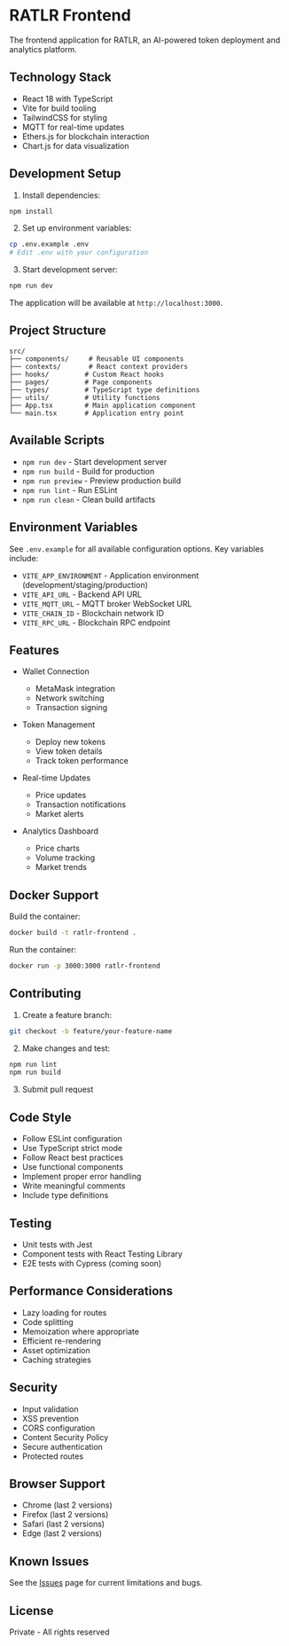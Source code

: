 # RATLR Frontend

The frontend application for RATLR, an AI-powered token deployment and analytics platform.

## Technology Stack

- React 18 with TypeScript
- Vite for build tooling
- TailwindCSS for styling
- MQTT for real-time updates
- Ethers.js for blockchain interaction
- Chart.js for data visualization

## Development Setup

1. Install dependencies:
```bash
npm install
```

2. Set up environment variables:
```bash
cp .env.example .env
# Edit .env with your configuration
```

3. Start development server:
```bash
npm run dev
```

The application will be available at `http://localhost:3000`.

## Project Structure

```
src/
├── components/     # Reusable UI components
├── contexts/       # React context providers
├── hooks/         # Custom React hooks
├── pages/         # Page components
├── types/         # TypeScript type definitions
├── utils/         # Utility functions
├── App.tsx        # Main application component
└── main.tsx       # Application entry point
```

## Available Scripts

- `npm run dev` - Start development server
- `npm run build` - Build for production
- `npm run preview` - Preview production build
- `npm run lint` - Run ESLint
- `npm run clean` - Clean build artifacts

## Environment Variables

See `.env.example` for all available configuration options. Key variables include:

- `VITE_APP_ENVIRONMENT` - Application environment (development/staging/production)
- `VITE_API_URL` - Backend API URL
- `VITE_MQTT_URL` - MQTT broker WebSocket URL
- `VITE_CHAIN_ID` - Blockchain network ID
- `VITE_RPC_URL` - Blockchain RPC endpoint

## Features

- Wallet Connection
  - MetaMask integration
  - Network switching
  - Transaction signing

- Token Management
  - Deploy new tokens
  - View token details
  - Track token performance

- Real-time Updates
  - Price updates
  - Transaction notifications
  - Market alerts

- Analytics Dashboard
  - Price charts
  - Volume tracking
  - Market trends

## Docker Support

Build the container:
```bash
docker build -t ratlr-frontend .
```

Run the container:
```bash
docker run -p 3000:3000 ratlr-frontend
```

## Contributing

1. Create a feature branch:
```bash
git checkout -b feature/your-feature-name
```

2. Make changes and test:
```bash
npm run lint
npm run build
```

3. Submit pull request

## Code Style

- Follow ESLint configuration
- Use TypeScript strict mode
- Follow React best practices
- Use functional components
- Implement proper error handling
- Write meaningful comments
- Include type definitions

## Testing

- Unit tests with Jest
- Component tests with React Testing Library
- E2E tests with Cypress (coming soon)

## Performance Considerations

- Lazy loading for routes
- Code splitting
- Memoization where appropriate
- Efficient re-rendering
- Asset optimization
- Caching strategies

## Security

- Input validation
- XSS prevention
- CORS configuration
- Content Security Policy
- Secure authentication
- Protected routes

## Browser Support

- Chrome (last 2 versions)
- Firefox (last 2 versions)
- Safari (last 2 versions)
- Edge (last 2 versions)

## Known Issues

See the [Issues](https://github.com/your-repo/issues) page for current limitations and bugs.

## License

Private - All rights reserved
